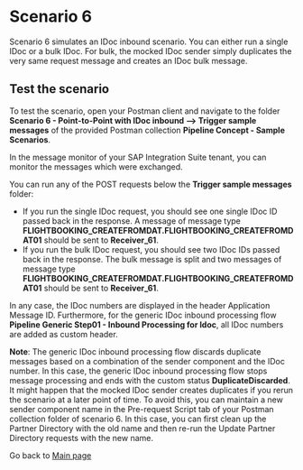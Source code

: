 # Scenario 6

Scenario 6 simulates an IDoc inbound scenario. You can either run a single IDoc or a bulk IDoc. For bulk, the mocked IDoc sender simply duplicates the very same request message and creates an IDoc bulk message.

## Test the scenario
To test the scenario, open your Postman client and navigate to the folder **Scenario 6 - Point-to-Point with IDoc inbound --> Trigger sample messages** of the provided Postman collection **Pipeline Concept - Sample Scenarios**.

In the message monitor of your SAP Integration Suite tenant, you can monitor the messages which were exchanged.

You can run any of the POST requests below the **Trigger sample messages** folder:
- If you run the single IDoc request, you should see one single IDoc ID passed back in the response. A message of message type **FLIGHTBOOKING_CREATEFROMDAT.FLIGHTBOOKING_CREATEFROMDAT01** should be sent to **Receiver_61**.
- If you run the bulk IDoc request, you should see two IDoc IDs passed back in the response. The bulk message is split and two messages of message type **FLIGHTBOOKING_CREATEFROMDAT.FLIGHTBOOKING_CREATEFROMDAT01** should be sent to **Receiver_61**.

In any case, the IDoc numbers are displayed in the header Application Message ID.
Furthermore, for the generic IDoc inbound processing flow **Pipeline Generic Step01 - Inbound Processing for Idoc**, all IDoc numbers are added as custom header.

**Note**: The generic IDoc inbound processing flow discards duplicate messages based on a combination of the sender component and the IDoc number.
In this case, the generic IDoc inbound processing flow stops message processing and ends with the custom status **DuplicateDiscarded**.
It might happen that the mocked IDoc sender creates duplicates if you rerun the scenario at a later point of time.
To avoid this, you can maintain a new sender component name in the Pre-request Script tab of your Postman collection folder of scenario 6.
In this case, you can first clean up the Partner Directory with the old name and then re-run the Update Partner Directory requests with the new name.

Go back to [Main page](../../README.md)
